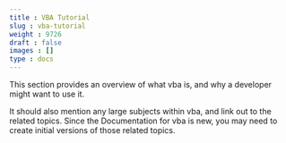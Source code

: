 ```yaml
---
title : VBA Tutorial
slug : vba-tutorial
weight : 9726
draft : false
images : []
type : docs
---
```


This section provides an overview of what vba is, and why a developer might want to use it.

It should also mention any large subjects within vba, and link out to the related topics.  Since the Documentation for vba is new, you may need to create initial versions of those related topics.

